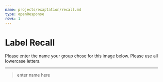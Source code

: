 ```yaml
---
name: projects/exaptation/recall.md
type: openResponse
rows: 1
---
```


# Label Recall

Please enter the name your group chose for this image below. Please use all lowercase letters.

---

> enter name here
